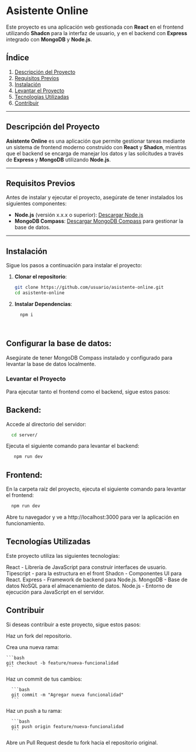 # Asistente Online

Este proyecto es una aplicación web gestionada con **React** en el frontend utilizando **Shadcn** para la interfaz de usuario, y en el backend con **Express** integrado con **MongoDB** y **Node.js**.

## Índice

1. [Descripción del Proyecto](#descripción-del-proyecto)
2. [Requisitos Previos](#requisitos-previos)
3. [Instalación](#instalación)
4. [Levantar el Proyecto](#levantar-el-proyecto)
5. [Tecnologías Utilizadas](#tecnologías-utilizadas)
6. [Contribuir](#contribuir)


---

## Descripción del Proyecto

**Asistente Online** es una aplicación que permite gestionar tareas mediante un sistema de frontend moderno construido con **React**   y **Shadcn**, mientras que el backend se encarga de manejar los datos y las solicitudes a través de **Express** y **MongoDB** utilizando **Node.js**.

---

## Requisitos Previos

Antes de instalar y ejecutar el proyecto, asegúrate de tener instalados los siguientes componentes:

- **Node.js** (versión x.x.x o superior): [Descargar Node.js](https://nodejs.org/)
- **MongoDB Compass**: [Descargar MongoDB Compass](https://www.mongodb.com/try/download/compass) para gestionar la base de datos.

---

## Instalación

Sigue los pasos a continuación para instalar el proyecto:

1. **Clonar el repositorio**:

   ```bash
   git clone https://github.com/usuario/asistente-online.git
   cd asistente-online

2. **Instalar Dependencias**:

   ```bash
     npm i

     
## Configurar la base de datos:

Asegúrate de tener MongoDB Compass instalado y configurado para levantar la base de datos localmente.

### Levantar el Proyecto
Para ejecutar tanto el frontend como el backend, sigue estos pasos:

## Backend: 
Accede al directorio del servidor:

  ```bash
    cd server/
  ```
Ejecuta el siguiente comando para levantar el backend:

  ```bash
     npm run dev
  ```

## Frontend: 

En la carpeta raíz del proyecto, ejecuta el siguiente comando para levantar el frontend:

  ```bash
    npm run dev
  ```
Abre tu navegador y ve a http://localhost:3000 para ver la aplicación en funcionamiento.

## Tecnologías Utilizadas
Este proyecto utiliza las siguientes tecnologías:

React - Librería de JavaScript para construir interfaces de usuario.
Tipescript - para la estructura en el front 
Shadcn - Componentes UI para React.
Express - Framework de backend para Node.js.
MongoDB - Base de datos NoSQL para el almacenamiento de datos.
Node.js - Entorno de ejecución para JavaScript en el servidor.


## Contribuir
Si deseas contribuir a este proyecto, sigue estos pasos:

Haz un fork del repositorio.

Crea una nueva rama:

    ```bash
    git checkout -b feature/nueva-funcionalidad
    ```

Haz un commit de tus cambios:

      ```bash
      git commit -m "Agregar nueva funcionalidad"
      ```

Haz un push a tu rama:

      ```bash
      git push origin feature/nueva-funcionalidad
      ```
Abre un Pull Request desde tu fork hacia el repositorio original.
